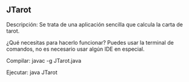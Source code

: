 ## JTarot

Descripción:
Se trata de una aplicación sencilla que calcula la carta de tarot.

¿Qué necesitas para hacerlo funcionar?
Puedes usar la terminal de comandos, no es necesario usar algún IDE en especial.

Compilar:
javac -g JTarot.java

Ejecutar:
java JTarot


